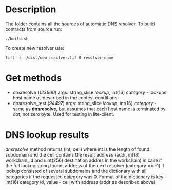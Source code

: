 # Description

The folder contains all the sources of automatic DNS resolver.
To build contracts from source run: 

```
./build.sh
```

To create new resolver use:

```
fift -s ./dist/new-resolver.fif 0 resolver-name
```

# Get methods

* dnsresolve (*123660*) args: string_slice *lookup*, int(16) *category* - lookups host name as described in the contest conditions.
* dnsresolve_test (*94497*) args: string_slice *lookup*, int(16) *category* - same as **dnsresolve**, but assumes that each host name is terminated by dot, not zero byte. Used for testing in lite-client.

# DNS lookup results

*dnsresolve* method returns (int, cell) where int is the length of found subdomain and the cell contains the result address (addr, int(8) workchain_id and uint(256) destination addres in the workchain) in case if the full lookup string found, address of the next resolver (category == -1) if lookup consisted of several subdomains and the dictionary with all categories if the requested category was 0. Format of the dictionary is key - int(16) category id, value - cell with address (addr as described above).